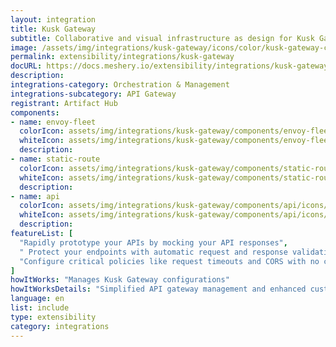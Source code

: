 ```yaml
---
layout: integration
title: Kusk Gateway
subtitle: Collaborative and visual infrastructure as design for Kusk Gateway
image: /assets/img/integrations/kusk-gateway/icons/color/kusk-gateway-color.svg
permalink: extensibility/integrations/kusk-gateway
docURL: https://docs.meshery.io/extensibility/integrations/kusk-gateway
description: 
integrations-category: Orchestration & Management
integrations-subcategory: API Gateway
registrant: Artifact Hub
components: 
- name: envoy-fleet
  colorIcon: assets/img/integrations/kusk-gateway/components/envoy-fleet/icons/color/envoy-fleet-color.svg
  whiteIcon: assets/img/integrations/kusk-gateway/components/envoy-fleet/icons/white/envoy-fleet-white.svg
  description: 
- name: static-route
  colorIcon: assets/img/integrations/kusk-gateway/components/static-route/icons/color/static-route-color.svg
  whiteIcon: assets/img/integrations/kusk-gateway/components/static-route/icons/white/static-route-white.svg
  description: 
- name: api
  colorIcon: assets/img/integrations/kusk-gateway/components/api/icons/color/api-color.svg
  whiteIcon: assets/img/integrations/kusk-gateway/components/api/icons/white/api-white.svg
  description: 
featureList: [
  "Rapidly prototype your APIs by mocking your API responses",
  " Protect your endpoints with automatic request and response validations",
  "Configure critical policies like request timeouts and CORS with no coding required."
]
howItWorks: "Manages Kusk Gateway configurations"
howItWorksDetails: "Simplified API gateway management and enhanced customization in Kubernetes"
language: en
list: include
type: extensibility
category: integrations
---
```

